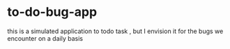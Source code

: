 # to-do-bug-app
this is a simulated application to todo task , but I envision it for the bugs we encounter on a daily basis
